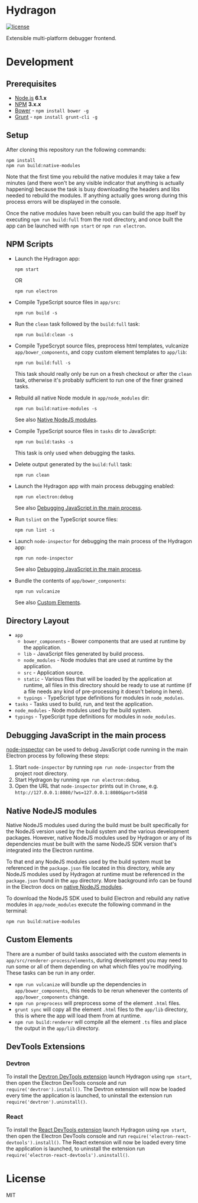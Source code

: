 # Hydragon

[![license](https://img.shields.io/github/license/mashape/apistatus.svg?maxAge=2592000)]()

Extensible multi-platform debugger frontend.

# Development

## Prerequisites

- [Node.js](https://nodejs.org/) **6.1.x**
- [NPM](https://www.npmjs.com/) **3.x.x**
- [Bower](http://bower.io/) - `npm install bower -g`
- [Grunt](http://gruntjs.com) - `npm install grunt-cli -g`

## Setup

After cloning this repository run the following commands:

```shell
npm install
npm run build:native-modules
```

Note that the first time you rebuild the native modules it may take a few minutes (and there won't
be any visible indicator that anything is actually happening) because the task is busy downloading
the headers and libs needed to rebuild the modules. If anything actually goes wrong during this
process errors will be displayed in the console.

Once the native modules have been rebuilt you can build the app itself by executing
`npm run build:full` from the root directory, and once built the app can be launched with
`npm start` or `npm run electron`.

## NPM Scripts

- Launch the Hydragon app:

  ```shell
  npm start
  ```
  OR

  ```shell
  npm run electron
  ```
- Compile TypeScript source files in `app/src`:

  ```shell
  npm run build -s
  ```
- Run the `clean` task followed by the `build:full` task:

  ```shell
  npm run build:clean -s
  ```
- Compile TypeScrypt source files, preprocess html templates, vulcanize `app/bower_components`, and
  copy custom element templates to `app/lib`:

  ```shell
  npm run build:full -s
  ```
  This task should really only be run on a fresh checkout or after the `clean` task, otherwise it's
  probably sufficient to run one of the finer grained tasks.
- Rebuild all native Node module in `app/node_modules` dir:

  ```shell
  npm run build:native-modules -s
  ```
  See also [Native NodeJS modules](#native-nodejs-modules).
- Compile TypeScript source files in `tasks` dir to JavaScript:

  ```shell
  npm run build:tasks -s
  ```
  This task is only used when debugging the tasks.
- Delete output generated by the `build:full` task:

  ```shell
  npm run clean
  ```
- Launch the Hydragon app with main process debugging enabled:

  ```shell
  npm run electron:debug
  ```
  See also [Debugging JavaScript in the main process](#debugging-javascript-in-the-main-process).
- Run `tslint` on the TypeScript source files:

  ```shell
  npm run lint -s
  ```
- Launch `node-inspector` for debugging the main process of the Hydragon app:

  ```shell
  npm run node-inspector
  ```
  See also [Debugging JavaScript in the main process](#debugging-javascript-in-the-main-process).
- Bundle the contents of `app/bower_components`:

  ```shell
  npm run vulcanize
  ```
  See also [Custom Elements](#custom-elements).

## Directory Layout

- `app`
  - `bower_components` - Bower components that are used at runtime by the application.
  - `lib` - JavaScript files generated by build process.
  - `node_modules` - Node modules that are used at runtime by the application.
  - `src` - Application source.
  - `static` - Various files that will be loaded by the application at runtime, all files in this
    directory should be ready to use at runtime (if a file needs any kind of pre-processing it
    doesn't belong in here).
  - `typings` - TypeScript type definitions for modules in `node_modules`.
- `tasks` - Tasks used to build, run, and test the application.
- `node_modules` - Node modules used by the build system.
- `typings` - TypeScript type definitions for modules in `node_modules`.

## Debugging JavaScript in the main process

[node-inspector](https://github.com/node-inspector/node-inspector) can be used to debug JavaScript
code running in the main Electron process by following these steps:

1. Start `node-inspector` by running `npm run node-inspector` from the project root directory.
2. Start Hydragon by running `npm run electron:debug`.
3. Open the URL that `node-inspector` prints out in `Chrome`,
   e.g. `http://127.0.0.1:8080/?ws=127.0.0.1:8080&port=5858`

## Native NodeJS modules

Native NodeJS modules used during the build must be built specifically for the NodeJS version used
by the build system and the various development packages. However, native NodeJS modules used by
Hydragon or any of its dependencies must be built with the same NodeJS SDK version that's integrated
into the Electron runtime.

To that end any NodeJS modules used by the build system must be referenced in the `package.json`
file located in this directory, while any NodeJS modules used by Hydragon at runtime must be
referenced in the `package.json` found in the `app` directory. More background info can be found in
the Electron docs on [native NodeJS modules](https://github.com/electron/electron/blob/v0.37.8/docs/tutorial/using-native-node-modules.md).

To download the NodeJS SDK used to build Electron and rebuild any native modules in
`app/node_modules` execute the following command in the terminal:

```shell
npm run build:native-modules
```

## Custom Elements

There are a number of build tasks associated with the custom elements in
`app/src/renderer-process/elements`, during development you may need to run some or all of them
depending on what which files you're modifying. These tasks can be run in any order.

- `npm run vulcanize` will bundle up the dependencies in `app/bower_components`, this needs to be
  rerun whenever the contents of `app/bower_components` change.
- `npm run preprocess` will preprocess some of the element `.html` files.
- `grunt sync` will copy all the element `.html` files to the `app/lib` directory, this is where the
  app will load them from at runtime.
- `npm run build:renderer` will compile all the element `.ts` files and place the output in the
  `app/lib` directory.


## DevTools Extensions

### Devtron

To install the [Devtron DevTools extension](https://github.com/electron/devtron) launch Hydragon
using `npm start`, then open the Electron DevTools console and run `require('devtron').install()`.
The Devtron extension will now be loaded every time the application is launched, to uninstall the
extension run `require('devtron').uninstall()`.

### React

To install the [React DevTools extension](https://github.com/firejune/electron-react-devtools)
launch Hydragon using `npm start`, then open the Electron DevTools console and run
`require('electron-react-devtools').install()`. The React extension will now be loaded every time
the application is launched, to uninstall the extension run
`require('electron-react-devtools').uninstall()`.

# License

MIT
